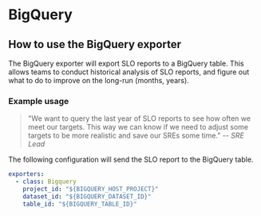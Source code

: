 # BigQuery

## How to use the BigQuery exporter

The BigQuery exporter will export SLO reports to a BigQuery table. This allows teams to conduct historical analysis of SLO reports, and figure out what to do to improve on the long-run (months, years).

### Example usage

> "We want to query the last year of SLO reports to see how often we meet our targets. This way we can know if we need to adjust some targets to be more realistic and save our SREs some time." -- <cite>SRE Lead</cite>

The following configuration will send the SLO report to the BigQuery table.

```yaml
exporters:
  - class: Bigquery
    project_id: "${BIGQUERY_HOST_PROJECT}"
    dataset_id: "${BIGQUERY_DATASET_ID}"
    table_id: "${BIGQUERY_TABLE_ID}"
```
